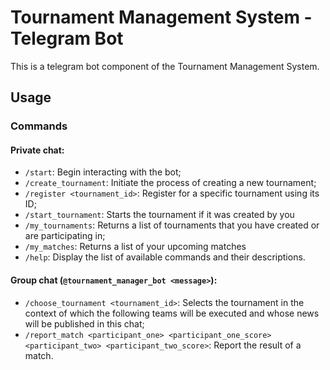 # Tournament Management System - Telegram Bot

This is a telegram bot component of the Tournament Management System.

## Usage

### Commands

#### Private chat:
* `/start`: Begin interacting with the bot;
* `/create_tournament`: Initiate the process of creating a new tournament;
* `/register <tournament_id>`: Register for a specific tournament using its ID;
* `/start_tournament`: Starts the tournament if it was created by you
* `/my_tournaments`: Returns a list of tournaments that you have created or are participating in;
* `/my_matches`: Returns a list of your upcoming matches
* `/help`: Display the list of available commands and their descriptions.

#### Group chat (`@tournament_manager_bot <message>`):
* `/choose_tournament <tournament_id>`: Selects the tournament in the context of which the following teams will be executed and whose news will be published in this chat;
* `/report_match <participant_one> <participant_one_score> <participant_two> <participant_two_score>`: Report the result of a match.
